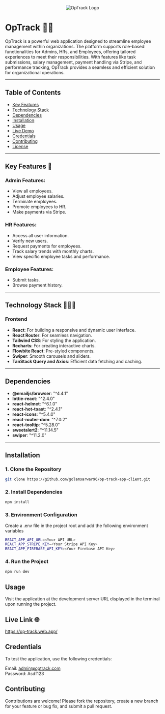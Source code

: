 <div align="center">
  <img src="https://i.ibb.co.com/93GyKRPF/optrackss.png" alt="OpTrack Logo" />
</div>

# OpTrack 🧑‍🚀  

OpTrack is a powerful web application designed to streamline employee management within organizations. The platform supports role-based functionalities for Admins, HRs, and Employees, offering tailored experiences to meet their responsibilities. With features like task submissions, salary management, payment handling via Stripe, and performance tracking, OpTrack provides a seamless and efficient solution for organizational operations.

---

## Table of Contents
- [Key Features](#key-features)
- [Technology Stack](#technology-stack)
- [Dependencies](#dependencies)
- [Installation](#installation)
- [Usage](#usage)
- [Live Demo](#live-demo)
- [Credentials](#credentials)
- [Contributing](#contributing)
- [License](#license)

---

## Key Features 🎯

### **Admin Features:**
- View all employees.
- Adjust employee salaries.
- Terminate employees.
- Promote employees to HR.
- Make payments via Stripe.

### **HR Features:**
- Access all user information.
- Verify new users.
- Request payments for employees.
- Track salary trends with monthly charts.
- View specific employee tasks and performance.

### **Employee Features:**
- Submit tasks.
- Browse payment history.

---

## Technology Stack 👨🏻‍💻

### **Frontend**
- **React**: For building a responsive and dynamic user interface.  
- **React Router**: For seamless navigation.  
- **Tailwind CSS**: For styling the application.  
- **Recharts**: For creating interactive charts.  
- **Flowbite React**: Pre-styled components.  
- **Swiper**: Smooth carousels and sliders.  
- **TanStack Query and Axios**: Efficient data fetching and caching.  

---

## Dependencies
- **@emailjs/browser**: "^4.4.1"  
- **lottie-react**: "^2.4.0"  
- **react-helmet**: "^6.1.0"  
- **react-hot-toast**: "^2.4.1"  
- **react-icons**: "^5.4.0"  
- **react-router-dom**: "^7.0.2"  
- **react-tooltip**: "^5.28.0"  
- **sweetalert2**: "^11.14.5"  
- **swiper**: "^11.2.0"  

---

## Installation

### **1. Clone the Repository**  
```sh
git clone https://github.com/golamsarwar96/op-track-app-client.git
```
### **2. Install Dependencies**

```sh
npm install
```
### **3. Environment Configuration**
Create a .env file in the project root and add the following environment variables <br/>

```sh
REACT_APP_API_URL=<Your API URL>
REACT_APP_STRIPE_KEY=<Your Stripe API Key>
REACT_APP_FIREBASE_API_KEY=<Your Firebase API Key>
```

### **4. Run the Project**
```sh
npm run dev
```

## Usage <br/>
Visit the application at the development server URL displayed in the terminal upon running the project. <br/>

## Live Link 🌐
https://op-track.web.app/ <br/>


## Credentials
To test the application, use the following credentials: <br/>

Email: admin@optrack.com <br/>
Password: Asdf123 <br/>

## Contributing
Contributions are welcome! Please fork the repository, create a new branch for your feature or bug fix, and submit a pull request.

